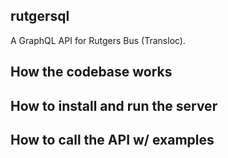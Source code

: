 ## rutgersql
A GraphQL API for Rutgers Bus (Transloc). 
## How the codebase works
## How to install and run the server
## How to call the API w/ examples
